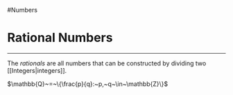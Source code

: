 #Numbers 
# Rational Numbers

---

The _rationals_ are all numbers that can be constructed by dividing two [[Integers|integers]].

$\mathbb{Q}~=~\{\frac{p}{q}:~p,~q~\in~\mathbb{Z}\}$